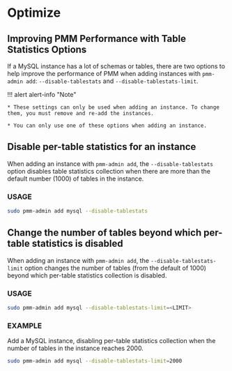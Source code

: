 # Optimize

## Improving PMM Performance with Table Statistics Options

If a MySQL instance has a lot of schemas or tables, there are two options to help improve the performance of PMM when adding instances with `pmm-admin add`: `--disable-tablestats` and `--disable-tablestats-limit`.

!!! alert alert-info "Note"

    * These settings can only be used when adding an instance. To change them, you must remove and re-add the instances.

    * You can only use one of these options when adding an instance.

## Disable per-table statistics for an instance

When adding an instance with `pmm-admin add`, the `--disable-tablestats` option disables table statistics collection when there are more than the default number (1000) of tables in the instance.

### USAGE

```sh
sudo pmm-admin add mysql --disable-tablestats
```

## Change the number of tables beyond which per-table statistics is disabled

When adding an instance with `pmm-admin add`, the `--disable-tablestats-limit` option changes the number of tables (from the default of 1000) beyond which per-table statistics collection is disabled.

### USAGE

```sh
sudo pmm-admin add mysql --disable-tablestats-limit=<LIMIT>
```

### EXAMPLE

Add a MySQL instance, disabling per-table statistics collection when the number of tables in the instance reaches 2000.

```sh
sudo pmm-admin add mysql --disable-tablestats-limit=2000
```
